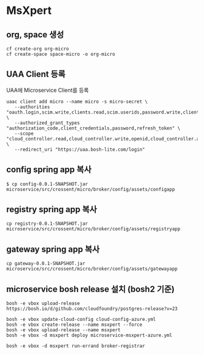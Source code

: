 # MsXpert

## org, space 생성
```
cf create-org org-micro
cf create-space space-micro -o org-micro
```

## UAA Client 등록

UAA에 Microservice Client를 등록
```
uaac client add micro --name micro -s micro-secret \
   --authorities "oauth.login,scim.write,clients.read,scim.userids,password.write,clients.secret,clients.write,uaa.admin,scim.read,doppler.firehose" \
   --authorized_grant_types "authorization_code,client_credentials,password,refresh_token" \
   --scope "cloud_controller.read,cloud_controller.write,openid,cloud_controller.admin,scim.read,scim.write,doppler.firehose,uaa.user,routing.router_groups.read,uaa.admin,password.write" \
   --redirect_uri "https://uaa.bosh-lite.com/login"
```

## config spring app 복사
```
$ cp config-0.0.1-SNAPSHOT.jar microservice/src/crossent/micro/broker/config/assets/configapp
```

## registry spring app 복사
```
cp registry-0.0.1-SNAPSHOT.jar microservice/src/crossent/micro/broker/config/assets/registryapp
```

## gateway spring app 복사
```
cp gateway-0.0.1-SNAPSHOT.jar microservice/src/crossent/micro/broker/config/assets/gatewayapp
```

## microservice bosh release 설치 (bosh2 기준)
```
bosh -e vbox upload-release https://bosh.io/d/github.com/cloudfoundry/postgres-release?v=23

bosh -e vbox update-cloud-config cloud-config-azure.yml
bosh -e vbox create-release --name msxpert --force
bosh -e vbox upload-release --name msxpert
bosh -e vbox -d msxpert deploy microservice-msxpert-azure.yml

bosh -e vbox -d msxpert run-errand broker-registrar
```